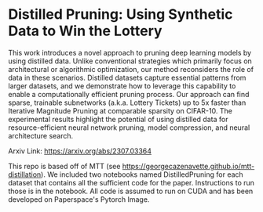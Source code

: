 # Distilled Pruning: Using Synthetic Data to Win the Lottery
This work introduces a novel approach to pruning deep learning models by using distilled data. Unlike conventional strategies which primarily focus on architectural or algorithmic optimization, our method reconsiders the role of data in these scenarios. Distilled datasets capture essential patterns from larger datasets, and we demonstrate how to leverage this capability to enable a computationally efficient pruning process. Our approach can find sparse, trainable subnetworks (a.k.a. Lottery Tickets) up to 5x faster than Iterative Magnitude Pruning at comparable sparsity on CIFAR-10. The experimental results highlight the potential of using distilled data for resource-efficient neural network pruning, model compression, and neural architecture search.

Arxiv Link: https://arxiv.org/abs/2307.03364

This repo is based off of MTT (see https://georgecazenavette.github.io/mtt-distillation).  We included two notebooks named DistilledPruning for each dataset that contains all the sufficient code for the paper. Instructions to run those is in the notebook. All code is assumed to run on CUDA and has been developed on Paperspace's Pytorch Image.

